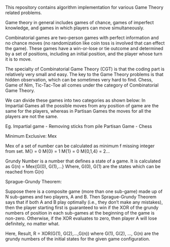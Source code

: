 This repository contains algorithm implementation for various Game Theory related problems.

Game theory in general includes games of chance, games of imperfect knowledge, and games in which players can move simultaneously.

Combinatorial games are two-person games with perfect information and no chance moves (no randomization like coin toss is involved 
that can effect the game). These games have a win-or-lose or tie outcome and determined by a set of positions, including an initial position, 
and the player whose turn it is to move.

The specialty of Combinatorial Game Theory (CGT) is that the coding part is relatively very small and easy. The key to the 
Game Theory problems is that hidden observation, which can be sometimes very hard to find.
Chess, Game of Nim, Tic-Tac-Toe all comes under the category of Combinatorial Game Theory.

We can divide these games into two categories as shown below:
In Impartial Games all the possible moves from any position of game are the same for the players, whereas in Partisan Games 
the moves for all the players are not the same.

Eg. Impartial game - Removing sticks from pile
	Partisan Game - Chess

Minimum Exclusive: Mex

Mex of a set of number can be calculated as minimum f missing integer from set.
M{} = 0
M{0} = 1
M{1} = 0
M{0,1,4} = 2...

Grundy Number is a number that defines a state of a game. 
It is calculated as G(n) = Mex{G(0), G(1),...}
Where, G(0), G(1) are the states which can be reached from G(n)

Sprague-Grundy Theorem:

Suppose there is a composite game (more than one sub-game) made up of N sub-games and two players, A and B. 
Then Sprague-Grundy Theorem says that if both A and B play optimally (i.e., they don’t make any mistakes), 
then the player starting first is guaranteed to win if the XOR of the grundy numbers of position in each sub-games 
at the beginning of the game is non-zero. Otherwise, if the XOR evaluates to zero, then player A will lose definitely, no matter what.

Here, Result, R = XOR(G(1), G(2),...,G(n)) where G(1), G(2), ..., G(n) are the grundy numbers of the initial states for the given 
game configuration.

